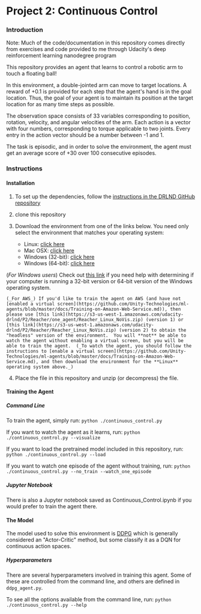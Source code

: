 # Project 2: Continuous Control

### Introduction

Note: Much of the code/documentation in this repository comes directly from exercises and code provided to me through Udacity's deep reinforcement learning nanodegree program 

This repository provides an agent that learns to control a robotic arm to touch a floating ball!

In this environment, a double-jointed arm can move to target locations. A reward of +0.1 is provided for each step that the agent's hand is in the goal location. Thus, the goal of your agent is to maintain its position at the target location for as many time steps as possible.

The observation space consists of 33 variables corresponding to position, rotation, velocity, and angular velocities of the arm. Each action is a vector with four numbers, corresponding to torque applicable to two joints. Every entry in the action vector should be a number between -1 and 1.

The task is episodic, and in order to solve the environment, the agent must get an average score of +30 over 100 consecutive episodes.

### Instructions

#### Installation
1. To set up the dependencies, follow the [instructions in the DRLND GitHub repository](https://github.com/udacity/deep-reinforcement-learning#dependencies)

2. clone this repository

3. Download the environment from one of the links below.  You need only select the environment that matches your operating system:
    - Linux: [click here](https://s3-us-west-1.amazonaws.com/udacity-drlnd/P2/Reacher/one_agent/Reacher_Linux.zip)
    - Mac OSX: [click here](https://s3-us-west-1.amazonaws.com/udacity-drlnd/P2/Reacher/one_agent/Reacher.app.zip)
    - Windows (32-bit): [click here](https://s3-us-west-1.amazonaws.com/udacity-drlnd/P2/Reacher/one_agent/Reacher_Windows_x86.zip)
    - Windows (64-bit): [click here](https://s3-us-west-1.amazonaws.com/udacity-drlnd/P2/Reacher/one_agent/Reacher_Windows_x86_64.zip)
    
  (_For Windows users_) Check out [this link](https://support.microsoft.com/en-us/help/827218/how-to-determine-whether-a-computer-is-running-a-32-bit-version-or-64) if you need help with determining if your computer is running a 32-bit version or 64-bit version of the Windows operating system.

    (_For AWS_) If you'd like to train the agent on AWS (and have not [enabled a virtual screen](https://github.com/Unity-Technologies/ml-agents/blob/master/docs/Training-on-Amazon-Web-Service.md)), then please use [this link](https://s3-us-west-1.amazonaws.com/udacity-drlnd/P2/Reacher/one_agent/Reacher_Linux_NoVis.zip) (version 1) or [this link](https://s3-us-west-1.amazonaws.com/udacity-drlnd/P2/Reacher/Reacher_Linux_NoVis.zip) (version 2) to obtain the "headless" version of the environment.  You will **not** be able to watch the agent without enabling a virtual screen, but you will be able to train the agent.  (_To watch the agent, you should follow the instructions to [enable a virtual screen](https://github.com/Unity-Technologies/ml-agents/blob/master/docs/Training-on-Amazon-Web-Service.md), and then download the environment for the **Linux** operating system above._)

4. Place the file in this repository and unzip (or decompress) the file. 

#### Training the Agent

##### Command Line
To train the agent, simply run:
```python ./continuous_control.py```

If you want to watch the agent as it learns, run:
```python ./continuous_control.py --visualize```

If you want to load the pretrained model included in this repository, run:
```python ./continuous_control.py --load```

If you want to watch one episode of the agent without training, run:
```python ./continuous_control.py --no_train --watch_one_episode```

##### Jupyter Notebook
There is also a Jupyter notebook saved as Continuous_Control.ipynb if you would prefer to train the agent there.

#### The Model
The model used to solve this environment is [DDPG](https://arxiv.org/abs/1509.02971) which is generally considered an "Actor-Critic" method, but some classify it as a DQN for continuous action spaces.

##### Hyperparameters
There are several hyperparameters involved in training this agent. Some of these are controlled from the command line, and others are defined in ```ddpg_agent.py```.

To see all the options available from the command line, run:
```python ./continuous_control.py --help```

